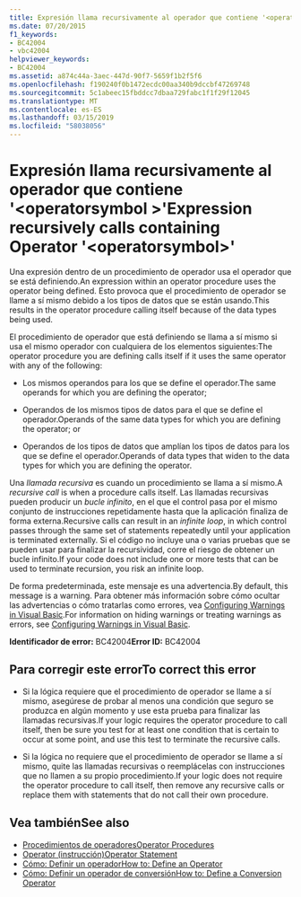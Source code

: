 ```yaml
---
title: Expresión llama recursivamente al operador que contiene '<operatorsymbol>'
ms.date: 07/20/2015
f1_keywords:
- BC42004
- vbc42004
helpviewer_keywords:
- BC42004
ms.assetid: a874c44a-3aec-447d-90f7-5659f1b2f5f6
ms.openlocfilehash: f190240f0b1472ecdc00aa340b9dccbf47269748
ms.sourcegitcommit: 5c1abeec15fbddcc7dbaa729fabc1f1f29f12045
ms.translationtype: MT
ms.contentlocale: es-ES
ms.lasthandoff: 03/15/2019
ms.locfileid: "58038056"
---
```

# <a name="expression-recursively-calls-containing-operator-operatorsymbol"></a><span data-ttu-id="1f68c-102">Expresión llama recursivamente al operador que contiene '\<operatorsymbol >'</span><span class="sxs-lookup"><span data-stu-id="1f68c-102">Expression recursively calls containing Operator '\<operatorsymbol>'</span></span>
<span data-ttu-id="1f68c-103">Una expresión dentro de un procedimiento de operador usa el operador que se está definiendo.</span><span class="sxs-lookup"><span data-stu-id="1f68c-103">An expression within an operator procedure uses the operator being defined.</span></span> <span data-ttu-id="1f68c-104">Esto provoca que el procedimiento de operador se llame a sí mismo debido a los tipos de datos que se están usando.</span><span class="sxs-lookup"><span data-stu-id="1f68c-104">This results in the operator procedure calling itself because of the data types being used.</span></span>  
  
 <span data-ttu-id="1f68c-105">El procedimiento de operador que está definiendo se llama a sí mismo si usa el mismo operador con cualquiera de los elementos siguientes:</span><span class="sxs-lookup"><span data-stu-id="1f68c-105">The operator procedure you are defining calls itself if it uses the same operator with any of the following:</span></span>  
  
-   <span data-ttu-id="1f68c-106">Los mismos operandos para los que se define el operador.</span><span class="sxs-lookup"><span data-stu-id="1f68c-106">The same operands for which you are defining the operator;</span></span>  
  
-   <span data-ttu-id="1f68c-107">Operandos de los mismos tipos de datos para el que se define el operador.</span><span class="sxs-lookup"><span data-stu-id="1f68c-107">Operands of the same data types for which you are defining the operator; or</span></span>  
  
-   <span data-ttu-id="1f68c-108">Operandos de los tipos de datos que amplían los tipos de datos para los que se define el operador.</span><span class="sxs-lookup"><span data-stu-id="1f68c-108">Operands of data types that widen to the data types for which you are defining the operator.</span></span>  
  
 <span data-ttu-id="1f68c-109">Una *llamada recursiva* es cuando un procedimiento se llama a sí mismo.</span><span class="sxs-lookup"><span data-stu-id="1f68c-109">A *recursive call* is when a procedure calls itself.</span></span> <span data-ttu-id="1f68c-110">Las llamadas recursivas pueden producir un *bucle infinito*, en el que el control pasa por el mismo conjunto de instrucciones repetidamente hasta que la aplicación finaliza de forma externa.</span><span class="sxs-lookup"><span data-stu-id="1f68c-110">Recursive calls can result in an *infinite loop*, in which control passes through the same set of statements repeatedly until your application is terminated externally.</span></span> <span data-ttu-id="1f68c-111">Si el código no incluye una o varias pruebas que se pueden usar para finalizar la recursividad, corre el riesgo de obtener un bucle infinito.</span><span class="sxs-lookup"><span data-stu-id="1f68c-111">If your code does not include one or more tests that can be used to terminate recursion, you risk an infinite loop.</span></span>  
  
 <span data-ttu-id="1f68c-112">De forma predeterminada, este mensaje es una advertencia.</span><span class="sxs-lookup"><span data-stu-id="1f68c-112">By default, this message is a warning.</span></span> <span data-ttu-id="1f68c-113">Para obtener más información sobre cómo ocultar las advertencias o cómo tratarlas como errores, vea [Configuring Warnings in Visual Basic](/visualstudio/ide/configuring-warnings-in-visual-basic).</span><span class="sxs-lookup"><span data-stu-id="1f68c-113">For information on hiding warnings or treating warnings as errors, see [Configuring Warnings in Visual Basic](/visualstudio/ide/configuring-warnings-in-visual-basic).</span></span>  
  
 <span data-ttu-id="1f68c-114">**Identificador de error:** BC42004</span><span class="sxs-lookup"><span data-stu-id="1f68c-114">**Error ID:** BC42004</span></span>  
  
## <a name="to-correct-this-error"></a><span data-ttu-id="1f68c-115">Para corregir este error</span><span class="sxs-lookup"><span data-stu-id="1f68c-115">To correct this error</span></span>  
  
-   <span data-ttu-id="1f68c-116">Si la lógica requiere que el procedimiento de operador se llame a sí mismo, asegúrese de probar al menos una condición que seguro se produzca en algún momento y use esta prueba para finalizar las llamadas recursivas.</span><span class="sxs-lookup"><span data-stu-id="1f68c-116">If your logic requires the operator procedure to call itself, then be sure you test for at least one condition that is certain to occur at some point, and use this test to terminate the recursive calls.</span></span>  
  
-   <span data-ttu-id="1f68c-117">Si la lógica no requiere que el procedimiento de operador se llame a sí mismo, quite las llamadas recursivas o reemplácelas con instrucciones que no llamen a su propio procedimiento.</span><span class="sxs-lookup"><span data-stu-id="1f68c-117">If your logic does not require the operator procedure to call itself, then remove any recursive calls or replace them with statements that do not call their own procedure.</span></span>  
  
## <a name="see-also"></a><span data-ttu-id="1f68c-118">Vea también</span><span class="sxs-lookup"><span data-stu-id="1f68c-118">See also</span></span>

- [<span data-ttu-id="1f68c-119">Procedimientos de operadores</span><span class="sxs-lookup"><span data-stu-id="1f68c-119">Operator Procedures</span></span>](../../visual-basic/programming-guide/language-features/procedures/operator-procedures.md)
- [<span data-ttu-id="1f68c-120">Operator (instrucción)</span><span class="sxs-lookup"><span data-stu-id="1f68c-120">Operator Statement</span></span>](../../visual-basic/language-reference/statements/operator-statement.md)
- [<span data-ttu-id="1f68c-121">Cómo: Definir un operador</span><span class="sxs-lookup"><span data-stu-id="1f68c-121">How to: Define an Operator</span></span>](../../visual-basic/programming-guide/language-features/procedures/how-to-define-an-operator.md)
- [<span data-ttu-id="1f68c-122">Cómo: Definir un operador de conversión</span><span class="sxs-lookup"><span data-stu-id="1f68c-122">How to: Define a Conversion Operator</span></span>](../../visual-basic/programming-guide/language-features/procedures/how-to-define-a-conversion-operator.md)

